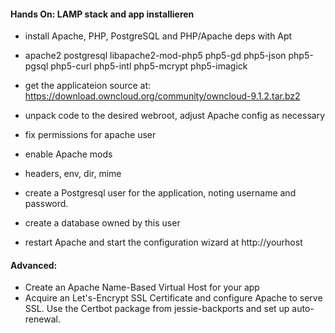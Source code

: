 #### Hands On: LAMP stack and app installieren

* install Apache, PHP, PostgreSQL and PHP/Apache deps with Apt
 *  apache2 postgresql libapache2-mod-php5 php5-gd php5-json php5-pgsql php5-curl php5-intl php5-mcrypt php5-imagick

* get the applicateion source at: https://download.owncloud.org/community/owncloud-9.1.2.tar.bz2

* unpack code to the desired webroot, adjust Apache config as necessary

* fix permissions for apache user

* enable Apache mods
 * headers, env, dir, mime

* create a Postgresql user for the application, noting username and password.
* create a database owned by this user

* restart Apache and start the configuration wizard at http://yourhost

#### Advanced:

* Create an Apache Name-Based Virtual Host for your app
* Acquire an Let's-Encrypt SSL Certificate and configure Apache to serve SSL. Use the Certbot package from jessie-backports and set up auto-renewal.


